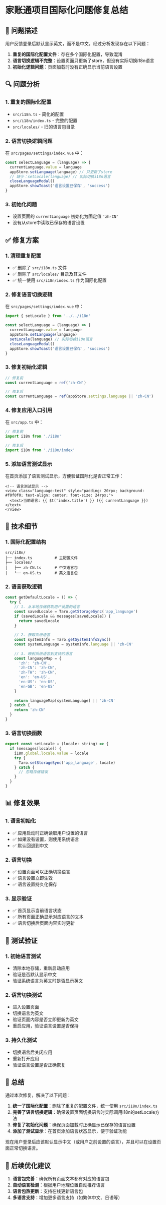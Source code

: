 # 家账通项目国际化问题修复总结

## 🐛 问题描述

用户反馈登录后默认显示英文，而不是中文。经过分析发现存在以下问题：

1. **重复的国际化配置文件**：存在多个国际化配置，导致混淆
2. **语言切换逻辑不完整**：设置页面只更新了store，但没有实际切换i18n语言
3. **初始化逻辑问题**：页面加载时没有正确显示当前语言设置

## 🔍 问题分析

### 1. 重复的国际化配置
- `src/i18n.ts` - 简化的配置
- `src/i18n/index.ts` - 完整的配置
- `src/locales/` - 旧的语言包目录

### 2. 语言切换逻辑问题
在 `src/pages/settings/index.vue` 中：
```javascript
const selectLanguage = (language) => {
  currentLanguage.value = language
  appStore.setLanguage(language) // 只更新了store
  // 缺少：setLocale(language) // 实际切换i18n语言
  closeLanguageModal()
  appStore.showToast('语言设置已保存', 'success')
}
```

### 3. 初始化问题
- 设置页面的 `currentLanguage` 初始化为固定值 `'zh-CN'`
- 没有从store中读取已保存的语言设置

## ✅ 修复方案

### 1. 清理重复配置
- ✅ 删除了 `src/i18n.ts` 文件
- ✅ 删除了 `src/locales/` 目录及其文件
- ✅ 统一使用 `src/i18n/index.ts` 作为国际化配置

### 2. 修复语言切换逻辑
在 `src/pages/settings/index.vue` 中：
```javascript
import { setLocale } from '../../i18n'

const selectLanguage = (language) => {
  currentLanguage.value = language
  appStore.setLanguage(language)
  setLocale(language) // 实际切换i18n语言
  closeLanguageModal()
  appStore.showToast('语言设置已保存', 'success')
}
```

### 3. 修复初始化逻辑
```javascript
// 修复前
const currentLanguage = ref('zh-CN')

// 修复后
const currentLanguage = ref(appStore.settings.language || 'zh-CN')
```

### 4. 修复应用入口引用
在 `src/app.ts` 中：
```javascript
// 修复前
import i18n from './i18n'

// 修复后
import i18n from './i18n/index'
```

### 5. 添加语言测试显示
在首页添加了语言测试显示，方便验证国际化是否正常工作：
```vue
<!-- 语言测试显示 -->
<view class="language-test" style="padding: 20rpx; background: #f0f0f0; text-align: center; font-size: 24rpx;">
  <text>当前语言: {{ $t('index.title') }} ({{ currentLanguage }})</text>
</view>
```

## 🔧 技术细节

### 1. 国际化配置结构
```
src/i18n/
├── index.ts          # 主配置文件
├── locales/
│   ├── zh-CN.ts      # 中文语言包
│   └── en-US.ts      # 英文语言包
```

### 2. 语言获取逻辑
```javascript
const getDefaultLocale = () => {
  try {
    // 1. 从本地存储获取用户设置的语言
    const savedLocale = Taro.getStorageSync('app_language')
    if (savedLocale && messages[savedLocale]) {
      return savedLocale
    }
    
    // 2. 获取系统语言
    const systemInfo = Taro.getSystemInfoSync()
    const systemLanguage = systemInfo.language || 'zh-CN'
    
    // 3. 映射系统语言到支持的语言
    const languageMap = {
      'zh': 'zh-CN',
      'zh-CN': 'zh-CN',
      'zh-TW': 'zh-CN',
      'en': 'en-US',
      'en-US': 'en-US',
      'en-GB': 'en-US'
    }
    
    return languageMap[systemLanguage] || 'zh-CN'
  } catch {
    return 'zh-CN'
  }
}
```

### 3. 语言切换函数
```javascript
export const setLocale = (locale: string) => {
  if (messages[locale]) {
    i18n.global.locale.value = locale
    try {
      Taro.setStorageSync('app_language', locale)
    } catch {
      // 忽略存储错误
    }
  }
}
```

## 📊 修复效果

### 1. 语言初始化
- ✅ 应用启动时正确读取用户设置的语言
- ✅ 如果没有设置，则使用系统语言
- ✅ 默认回退到中文

### 2. 语言切换
- ✅ 设置页面可以正确切换语言
- ✅ 语言设置立即生效
- ✅ 语言设置持久化保存

### 3. 显示验证
- ✅ 首页显示当前语言状态
- ✅ 所有页面正确显示对应语言的文本
- ✅ 语言切换后页面内容实时更新

## 🧪 测试验证

### 1. 初始语言测试
- 清除本地存储，重新启动应用
- 验证是否默认显示中文
- 验证系统语言为英文时是否显示英文

### 2. 语言切换测试
- 进入设置页面
- 切换语言为英文
- 验证页面内容是否立即更新为英文
- 重启应用，验证语言设置是否保持

### 3. 持久化测试
- 切换语言后关闭应用
- 重新打开应用
- 验证语言设置是否正确恢复

## 📝 总结

通过本次修复，解决了以下问题：

1. **统一了国际化配置**：删除了重复的配置文件，统一使用 `src/i18n/index.ts`
2. **完善了语言切换逻辑**：确保设置页面切换语言时实际调用i18n的setLocale方法
3. **修复了初始化问题**：确保页面加载时正确显示已保存的语言设置
4. **添加了测试显示**：在首页添加语言状态显示，便于验证功能

现在用户登录后应该默认显示中文（或用户之前设置的语言），并且可以在设置页面正常切换语言。

## 🔄 后续优化建议

1. **语言包完善**：确保所有页面文本都有对应的语言包
2. **自动语言检测**：根据用户地理位置自动推荐语言
3. **语言包热更新**：支持在线更新语言包
4. **多语言支持**：增加更多语言支持（如繁体中文、日语等） 